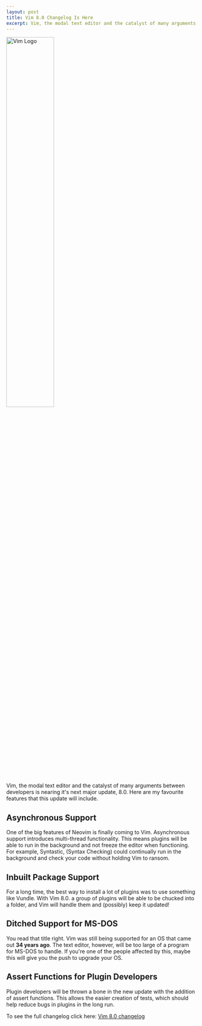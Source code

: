 ```yaml
---
layout: post
title: Vim 8.0 Changelog Is Here
excerpt: Vim, the modal text editor and the catalyst of many arguments between developers is nearing it's next major update, 8.0. Here are my favourite features that this update will include.
---
```


<img src="https://upload.wikimedia.org/wikipedia/commons/thumb/9/9f/Vimlogo.svg/544px-Vimlogo.svg.png" alt="Vim Logo" height="50%" width="50%">

Vim, the modal text editor and the catalyst of many arguments between developers is nearing it's next major update, 8.0. Here are my favourite features that this update will include.

## Asynchronous Support
One of the big features of Neovim is finally coming to Vim. Asynchronous support introduces multi-thread functionality. This means plugins will be able to run in the background and not freeze the editor when functioning. For example, Syntastic, (Syntax Checking) could continually run in the background and check your code without holding Vim to ransom. 

## Inbuilt Package Support
For a long time, the best way to install a lot of plugins was to use something like Vundle. With Vim 8.0. a group of plugins will be able to be chucked into a folder, and Vim will handle them and (possibly) keep it updated!

## Ditched Support for MS-DOS
You read that title right. Vim was still being supported for an OS that came out **34 years ago**. The text editor, however, will be too large of a program for MS-DOS to handle. If you're one of the people affected by this, maybe this will give you the push to upgrade your OS. 

## Assert Functions for Plugin Developers
Plugin developers will be thrown a bone in the new update with the addition of assert functions. This allows the easier creation of tests, which should help reduce bugs in plugins in the long run.


To see the full changelog click here: [Vim 8.0 changelog](https://github.com/vim/vim/blob/master/runtime/doc/version8.txt)
